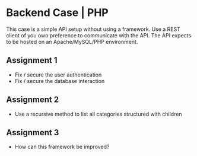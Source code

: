 # Backend Case | PHP

This case is a simple API setup without using a framework. Use a REST client of you own preference to communicate with the API. The API expects to be hosted on an Apache/MySQL/PHP environment.

## Assignment 1

- Fix / secure the user authentication
- Fix / secure the database interaction

<!-- db interaction verbeteren met door dingen meer op te splitsen en gebruik te maken van prepare en mysqli_real_escape_string -->

## Assignment 2

- Use a recursive method to list all categories structured with children

<!-- functie maken waar ik gebruik maak van een integer die elke keer groter word als de functie zichzelf roept tot dat het door alles heen is gegaan -->

## Assignment 3

- How can this framework be improved?

<!-- ik zou de users en categories meer splitsen en  -->
